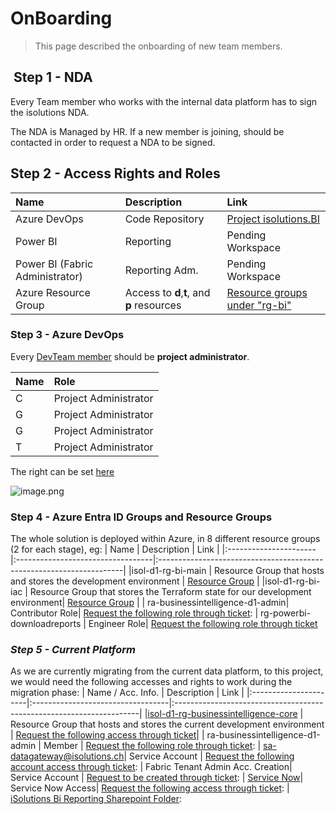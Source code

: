 # OnBoarding

> This page described the onboarding of new team members.

##  Step 1 - NDA

Every Team member who works with the internal data platform has to sign the isolutions NDA.

The NDA is Managed by HR. If a new member is joining, should be contacted in order to request a NDA to be signed.

## Step 2 - Access Rights and Roles

| Name                  | Description                     | Link                                                                 |
|:----------------------|:--------------------------------|:---------------------------------------------------------------------|
| Azure DevOps          | Code Repository| [Project isolutions.BI](https://dev.azure.com/is-prod/isolutions.BI) |
| Power BI              | Reporting| Pending Workspace |
| Power BI (Fabric Administrator)                         | Reporting Adm.| Pending Workspace|
| Azure Resource Group | Access to **d**,**t**, and **p** resources |  [Resource groups under "rg-bi"](https://portal.azure.com/#browse/resourcegroups)


### Step 3 - Azure DevOps

Every [DevTeam member](https://dev.azure.com/is-prod/isolutions.BI/_git/isolutions.BI?path=/documentation/01%20Project%20Overview/Team.md&version=GBmain&_a=preview&anchor=dev-team) should be **project administrator**.

| Name                  | Role                  |
|:----------------------|:----------------------|
| C      | Project Administrator |
| G    | Project Administrator | 
| G        | Project Administrator | 
| T         | Project Administrator | 

The right can be set [here](https://dev.azure.com/is-prod/isolutions.BI/_settings/projectOverview)

![image.png](/.attachments/image-2a8f5edb-ede6-483f-9a12-45ca78f2be2f.png)

### Step 4 - Azure Entra ID Groups and Resource Groups
The whole solution is deployed within Azure, in 8 different resource groups (2 for each stage), eg:
| Name                  | Description                       | Link                                                                 |
|:----------------------|:----------------------------------|:---------------------------------------------------------------------|
|isol-d1-rg-bi-main     | Resource Group that hosts and stores the development environment              | [Resource Group](https://portal.azure.com/#@isolutionsch.onmicrosoft.com/resource/subscriptions/68bb1548-aae7-430e-89be-635eb8d3ae2c/resourceGroups/isol-d1-rg-bi-main/overview) |
|isol-d1-rg-bi-iac | Resource Group that stores the Terraform state for our development environment| [Resource Group](https) |
| ra-businessintelligence-d1-admin| Contributor Role| [Request the following role through ticket](https://7): 
| rg-powerbi-downloadreports | Engineer Role| [Request the following role through ticket](https://is)


### _Step 5 - Current Platform_
As we are currently migrating from the current data platform, to this project, we would need the following accesses and rights to work during the migration phase:
| Name / Acc. Info.               | Description                       | Link                                                                 |
|:----------------------|:----------------------------------|:---------------------------------------------------------------------|
|[isol-d1-rg-businessintelligence-core](https://portal.azure.com)  | Resource Group that hosts and stores the current development environment              | [Request the following access through ticket](http7)|
| ra-businessintelligence-d1-admin | Member | [Request the following role through ticket](https:/): 
| sa-datagateway@isolutions.ch| Service Account | [Request the following account access through ticket](https:/): 
| Fabric Tenant Admin Acc. Creation| Service Account | [Request to be created through ticket](https:): 
| [Service Now](https:/)| Service Now Access| [Request the following access through ticket](https:7): 
| [iSolutions Bi Reporting Sharepoint Folder](https:/): 

